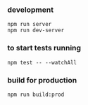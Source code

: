 ### development

    npm run server
    npm run dev-server

### to start tests running

    npm test -- --watchAll
    
### build for production

    npm run build:prod